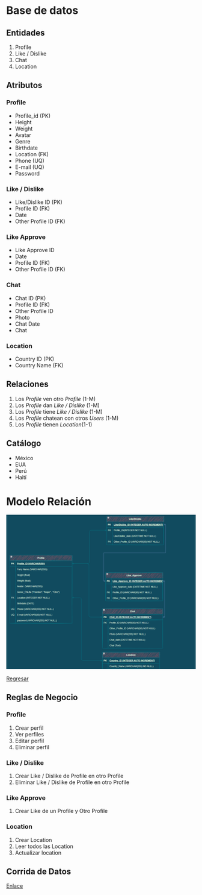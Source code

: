 # Base de datos

## Entidades

1. Profile
2. Like / Dislike
3. Chat
4. Location


## Atributos

### Profile
- Profile_id (PK)
- Height 
- Weight 
- Avatar
- Genre 
- Birthdate
- Location (FK)
- Phone (UQ)
- E-mail (UQ)
- Password


### Like / Dislike

- Like/Dislike ID (PK)
- Profile ID (FK)
- Date
- Other Profile ID (FK)

### Like Approve
- Like Approve ID
- Date
- Profile ID (FK)
- Other Profile ID (FK)

### Chat

- Chat ID (PK)
- Profile ID (FK)
- Other Profile ID
- Photo
- Chat Date
- Chat

### Location

- Country ID (PK)
- Country Name (FK)

## Relaciones

1. Los _Profile_ ven otro _Profile_  (1-M)
2. Los _Profile_ dan _Like / Dislike_ (1-M)
3. Los _Profile_ tiene _Like / Dislike_ (1-M)
4. Los _Profile_ chatean con otros _Users_ (1-M)
5. Los _Profile_ tienen _Location_(1-1)

## Catálogo 

- México
- EUA
- Perú
- Haití


# Modelo Relación

![Modelo](Multimedia/LaNueva.png)

[Regresar](/morales-pedro-practica-3/README.md)


## Reglas de Negocio

### Profile

1. Crear perfil
2. Ver perfiles
3. Editar perfil
4. Eliminar perfil

### Like / Dislike

1. Crear Like / Dislike de Profile en otro Profile
2. Eliminar Like / Dislike de Profile en otro Profile

### Like Approve

1. Crear Like de un Profile y Otro Profile

### Location

1. Crear Location
2. Leer todos las Location
3. Actualizar location

## Corrida de Datos

[Enlace](https://github.com/MasterPedro1/morales-pedro-practica-3/blob/main/Corrida_de_Datos.xlsx)
